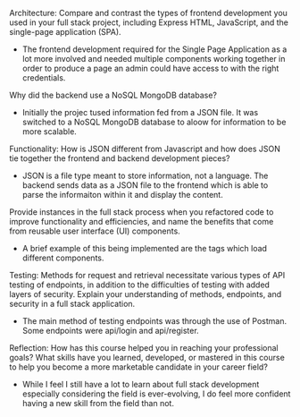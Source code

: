 Architecture:
Compare and contrast the types of frontend development you used in your full stack project, including Express HTML, JavaScript, and the single-page application (SPA).
- The frontend development required for the Single Page Application as a lot more involved and needed multiple components working together in order to produce a page an admin could have access to with the right credentials.
  
Why did the backend use a NoSQL MongoDB database?
- Initially the projec tused information fed from a JSON file. It was switched to a NoSQL MongoDB database to aloow for information to be more scalable.


Functionality:
How is JSON different from Javascript and how does JSON tie together the frontend and backend development pieces?
- JSON is a file type meant to store information, not a language. The backend sends data as a JSON file to the frontend which is able to parse the informaiton within it and display the content.
  
Provide instances in the full stack process when you refactored code to improve functionality and efficiencies, and name the benefits that come from reusable user interface (UI) components.
- A brief example of this being implemented are the <router-outlet></router-outlet> tags which load different components.

Testing:
Methods for request and retrieval necessitate various types of API testing of endpoints, in addition to the difficulties of testing with added layers of security. Explain your understanding of methods, endpoints, and security in a full stack application.
- The main method of testing endpoints was through the use of Postman. Some endpoints were api/login and api/register.

Reflection:
How has this course helped you in reaching your professional goals? What skills have you learned, developed, or mastered in this course to help you become a more marketable candidate in your career field?
- While I feel I still have a lot to learn about full stack development especially considering the field is ever-evolving, I do feel more confident having a new skill from the field than not. 
